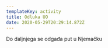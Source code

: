 ```yaml
---
templateKey: activity
title: Odluka UO
date: 2020-05-29T20:29:14.872Z
---
```

Do daljnjega se odgađa put u Njemačku